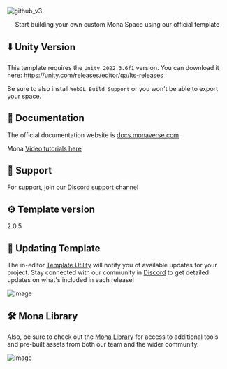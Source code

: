 ![github_v3](https://user-images.githubusercontent.com/16878403/213307671-f153951f-b0ce-4c19-96a3-321e8254bef7.png)
<p align="center">Start building your own custom Mona Space using our official template</p>

## ⬇️ Unity Version
This template requires the ```Unity 2022.3.6f1``` version. You can download it here:
https://unity.com/releases/editor/qa/lts-releases

Be sure to also install ```WebGL Build Support``` or you won't be able to export your space.


## 📃 Documentation

The official documentation website is [docs.monaverse.com](https://docs.monaverse.com/create/building-spaces/get-started).

Mona [Video tutorials here](https://docs.monaverse.com/create/resources/mona-tutorials)


## 💬 Support

For support, join our [Discord support channel](https://discord.gg/gcrGHzTerU)

## ⚙️ Template version
2.0.5

## 🔄 Updating Template

The in-editor [Template Utility](https://docs.monaverse.com/create/building-spaces/mona-tools/template-utility) will notify you of available updates for your project. Stay connected with our community in [Discord](https://discord.gg/gcrGHzTerU) to get detailed updates on what's included in each release!

![image](https://github.com/monaverse/SpaceStarter/assets/16878403/66debdad-def6-4af3-8f2b-815d89ea83c4)

## 🛠️ Mona Library

Also, be sure to check out the [Mona Library](https://docs.monaverse.com/create/resources/mona-library) for access to additional tools and pre-built assets from both our team and the wider community.

![image](https://github.com/monaverse/SpaceStarter/assets/16878403/d8069f0e-8f4c-42db-98c9-10dde00d8fc3)
